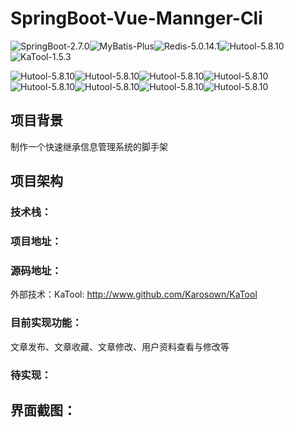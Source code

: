 # SpringBoot-Vue-Mannger-Cli
![SpringBoot-2.7.0](https://img.shields.io/badge/SpringBoot-2.7.0-green)![MyBatis-Plus](https://img.shields.io/badge/MyBatisPlus-3.5.1-green)![Redis-5.0.14.1](https://img.shields.io/badge/Redis-5.0.14.1-green)![Hutool-5.8.10](https://img.shields.io/badge/Hutool-5.8.10-green)![KaTool-1.5.3](https://img.shields.io/badge/KaTool-1.5.3-green)

![Hutool-5.8.10](https://img.shields.io/badge/Vue-2.6.14-blue)![Hutool-5.8.10](https://img.shields.io/badge/ElementUI-2.15.12-blue)![Hutool-5.8.10](https://img.shields.io/badge/JQurey-3.6.3-blue)![Hutool-5.8.10](https://img.shields.io/badge/Bootstrap-5.2.3-blue)![Hutool-5.8.10](https://img.shields.io/badge/BootstrapVue-2.23.1-blue)![Hutool-5.8.10](https://img.shields.io/badge/Axios-1.2.1-blue)![Hutool-5.8.10](https://img.shields.io/badge/Wangeditor-5.1.23-blue)![Hutool-5.8.10](https://img.shields.io/badge/Prismjs-1.29.0-blue)

## 项目背景

制作一个快速继承信息管理系统的脚手架

## 项目架构

### 技术栈：


### 项目地址：


### 源码地址：

外部技术：KaTool: <a href="http://www.github.com/Karosown/KaTool">http://www.github.com/Karosown/KaTool</a>


### 目前实现功能：

文章发布、文章收藏、文章修改、用户资料查看与修改等

### 待实现：



## 界面截图：
